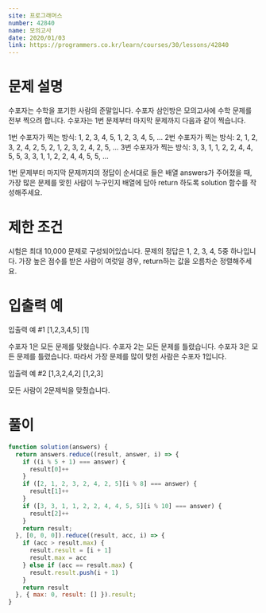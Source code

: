 ```yaml
---
site: 프로그래머스
number: 42840
name: 모의고사
date: 2020/01/03
link: https://programmers.co.kr/learn/courses/30/lessons/42840
---
```



# 문제 설명
수포자는 수학을 포기한 사람의 준말입니다. 수포자 삼인방은 모의고사에 수학 문제를 전부 찍으려 합니다. 수포자는 1번 문제부터 마지막 문제까지 다음과 같이 찍습니다.

1번 수포자가 찍는 방식: 1, 2, 3, 4, 5, 1, 2, 3, 4, 5, ...
2번 수포자가 찍는 방식: 2, 1, 2, 3, 2, 4, 2, 5, 2, 1, 2, 3, 2, 4, 2, 5, ...
3번 수포자가 찍는 방식: 3, 3, 1, 1, 2, 2, 4, 4, 5, 5, 3, 3, 1, 1, 2, 2, 4, 4, 5, 5, ...

1번 문제부터 마지막 문제까지의 정답이 순서대로 들은 배열 answers가 주어졌을 때, 가장 많은 문제를 맞힌 사람이 누구인지 배열에 담아 return 하도록 solution 함수를 작성해주세요.

# 제한 조건
시험은 최대 10,000 문제로 구성되어있습니다.
문제의 정답은 1, 2, 3, 4, 5중 하나입니다.
가장 높은 점수를 받은 사람이 여럿일 경우, return하는 값을 오름차순 정렬해주세요.

# 입출력 예
입출력 예 #1
[1,2,3,4,5]	[1]

수포자 1은 모든 문제를 맞혔습니다.
수포자 2는 모든 문제를 틀렸습니다.
수포자 3은 모든 문제를 틀렸습니다.
따라서 가장 문제를 많이 맞힌 사람은 수포자 1입니다.

입출력 예 #2
[1,3,2,4,2]	[1,2,3]

모든 사람이 2문제씩을 맞췄습니다.

# 풀이

```js
function solution(answers) {
  return answers.reduce((result, answer, i) => {
    if ((i % 5 + 1) === answer) {
      result[0]++
    }
    if ([2, 1, 2, 3, 2, 4, 2, 5][i % 8] === answer) {
      result[1]++
    }
    if ([3, 3, 1, 1, 2, 2, 4, 4, 5, 5][i % 10] === answer) {
      result[2]++
    }
    return result;
  }, [0, 0, 0]).reduce((result, acc, i) => {
    if (acc > result.max) {
      result.result = [i + 1]
      result.max = acc
    } else if (acc == result.max) {
      result.result.push(i + 1)
    }
    return result
  }, { max: 0, result: [] }).result;
}
```